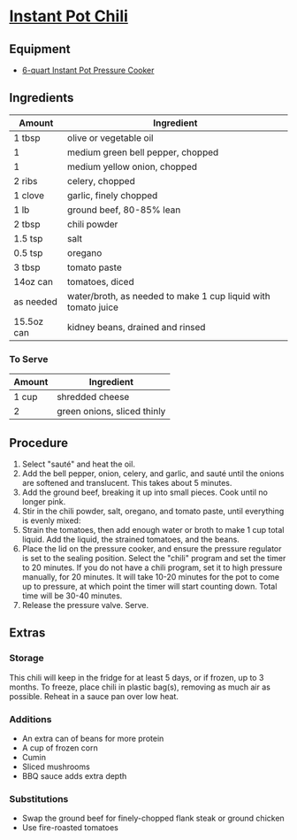 # [Instant Pot Chili](https://www.simplyrecipes.com/recipes/pressure_cooker_ground_beef_chili/)

## Equipment

* [6-quart Instant Pot Pressure Cooker](https://www.amazon.com/Instant-Pot-Multi-Use-Programmable-Pressure/dp/B00FLYWNYQ)

## Ingredients

| Amount     | Ingredient                                                    |
|------------|---------------------------------------------------------------|
| 1 tbsp     | olive or vegetable oil                                        |
| 1          | medium green bell pepper, chopped                             |
| 1          | medium yellow onion, chopped                                  |
| 2 ribs     | celery, chopped                                               |
| 1 clove    | garlic, finely chopped                                        |
| 1 lb       | ground beef, 80-85% lean                                      |
| 2 tbsp     | chili powder                                                  |
| 1.5 tsp    | salt                                                          |
| 0.5 tsp    | oregano                                                       |
| 3 tbsp     | tomato paste                                                  |
| 14oz can   | tomatoes, diced                                               |
| as needed  | water/broth, as needed to make 1 cup liquid with tomato juice |
| 15.5oz can | kidney beans, drained and rinsed                              |

### To Serve
| Amount | Ingredient                  |
|--------|-----------------------------|
| 1 cup  | shredded cheese             |
| 2      | green onions, sliced thinly |

## Procedure

1. Select "sauté" and heat the oil.
2. Add the bell pepper, onion, celery, and garlic, and sauté until the onions are softened and translucent. This takes about 5 minutes.
3. Add the ground beef, breaking it up into small pieces. Cook until no longer pink.
4. Stir in the chili powder, salt, oregano, and tomato paste, until everything is evenly mixed:
5. Strain the tomatoes, then add enough water or broth to make 1 cup total liquid. Add the liquid, the strained tomatoes, and the beans.
6. Place the lid on the pressure cooker, and ensure the pressure regulator is set to the sealing position. Select the "chili" program and set the timer to 20 minutes. If you do not have a chili program, set it to high pressure manually, for 20 minutes. It will take 10-20 minutes for the pot to come up to pressure, at which point the timer will start counting down. Total time will be 30-40 minutes.
7. Release the pressure valve. Serve.

## Extras

### Storage
This chili will keep in the fridge for at least 5 days, or if frozen, up to 3 months. To freeze, place chili in plastic bag(s), removing as much air as possible. Reheat in a sauce pan over low heat.

### Additions
- An extra can of beans for more protein
- A cup of frozen corn
- Cumin
- Sliced mushrooms
- BBQ sauce adds extra depth

### Substitutions
- Swap the ground beef for finely-chopped flank steak or ground chicken
- Use fire-roasted tomatoes

